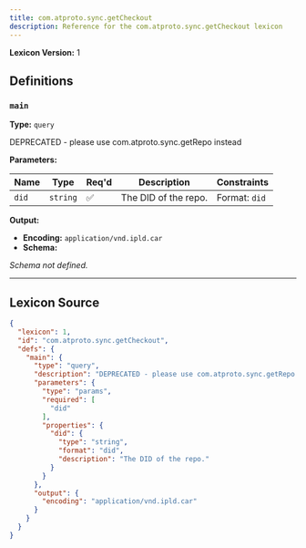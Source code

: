 ```yaml
---
title: com.atproto.sync.getCheckout
description: Reference for the com.atproto.sync.getCheckout lexicon
---
```

**Lexicon Version:** 1

## Definitions

<a name="main"></a>
### `main`

**Type:** `query`

DEPRECATED - please use com.atproto.sync.getRepo instead

**Parameters:**

| Name | Type | Req'd  | Description | Constraints |
|------|------|----------|-------------|-------------|
| `did` | `string` | ✅  | The DID of the repo. | Format: `did` |
**Output:**

- **Encoding:** `application/vnd.ipld.car`
- **Schema:**

_Schema not defined._

---

## Lexicon Source
```json
{
  "lexicon": 1,
  "id": "com.atproto.sync.getCheckout",
  "defs": {
    "main": {
      "type": "query",
      "description": "DEPRECATED - please use com.atproto.sync.getRepo instead",
      "parameters": {
        "type": "params",
        "required": [
          "did"
        ],
        "properties": {
          "did": {
            "type": "string",
            "format": "did",
            "description": "The DID of the repo."
          }
        }
      },
      "output": {
        "encoding": "application/vnd.ipld.car"
      }
    }
  }
}
```
